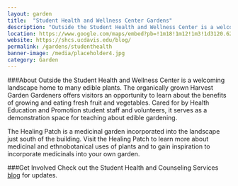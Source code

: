```yaml
---
layout: garden
title:  "Student Health and Wellness Center Gardens"
description: "Outside the Student Health and Wellness Center is a welcoming landscape home to many edible plants."
location: https://www.google.com/maps/embed?pb=!1m18!1m12!1m3!1d3120.629663108912!2d-121.76395868461049!3d38.542304175401455!2m3!1f0!2f0!3f0!3m2!1i1024!2i768!4f13.1!3m3!1m2!1s0x0%3A0x0!2zMzjCsDMyJzMyLjMiTiAxMjHCsDQ1JzQyLjQiVw!5e0!3m2!1sen!2sus!4v1459360557154
website: https://shcs.ucdavis.edu/blog/
permalink: /gardens/studenthealth
banner-image: /media/placeholder4.jpg
category: Garden
---
```


###About
Outside the Student Health and Wellness Center is a welcoming landscape home to many edible plants. The organically grown Harvest Garden Gardeners offers visitors an opportunity to learn about the benefits of growing and eating fresh fruit and vegetables. Cared for by Health Education and Promotion student staff and volunteers, it serves as a demonstration space for teaching about edible gardening.

The Healing Patch is a medicinal garden incorporated into the landscape just south of the building. Visit the Healing Patch to learn more about medicinal and ethnobotanical uses of plants and to gain inspiration to incorporate medicinals into your own garden.

###Get Involved
Check out the Student Health and Counseling Services [blog](https://shcs.ucdavis.edu/blog/) for updates.

